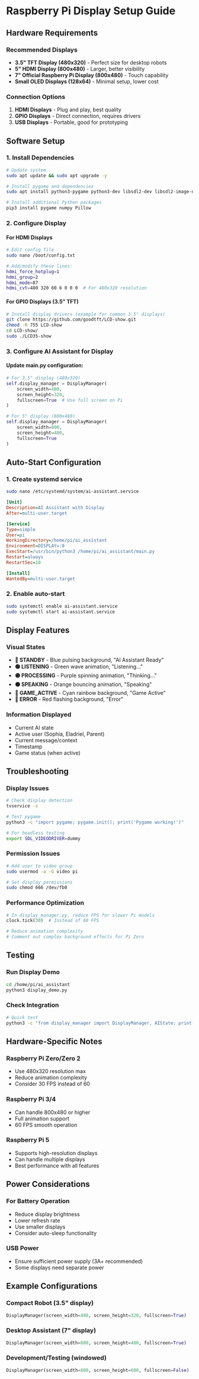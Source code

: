 # Raspberry Pi Display Setup Guide

## Hardware Requirements

### Recommended Displays
- **3.5" TFT Display (480x320)** - Perfect size for desktop robots
- **5" HDMI Display (800x480)** - Larger, better visibility
- **7" Official Raspberry Pi Display (800x480)** - Touch capability
- **Small OLED Displays (128x64)** - Minimal setup, lower cost

### Connection Options
1. **HDMI Displays** - Plug and play, best quality
2. **GPIO Displays** - Direct connection, requires drivers
3. **USB Displays** - Portable, good for prototyping

## Software Setup

### 1. Install Dependencies
```bash
# Update system
sudo apt update && sudo apt upgrade -y

# Install pygame and dependencies
sudo apt install python3-pygame python3-dev libsdl2-dev libsdl2-image-dev libsdl2-mixer-dev libsdl2-ttf-dev

# Install additional Python packages
pip3 install pygame numpy Pillow
```

### 2. Configure Display

#### For HDMI Displays
```bash
# Edit config file
sudo nano /boot/config.txt

# Add/modify these lines:
hdmi_force_hotplug=1
hdmi_group=2
hdmi_mode=87
hdmi_cvt=480 320 60 6 0 0 0  # For 480x320 resolution
```

#### For GPIO Displays (3.5" TFT)
```bash
# Install display drivers (example for common 3.5" displays)
git clone https://github.com/goodtft/LCD-show.git
chmod -R 755 LCD-show
cd LCD-show/
sudo ./LCD35-show
```

### 3. Configure AI Assistant for Display

#### Update main.py configuration:
```python
# For 3.5" display (480x320)
self.display_manager = DisplayManager(
    screen_width=480,
    screen_height=320,
    fullscreen=True  # Use full screen on Pi
)

# For 5" display (800x480)
self.display_manager = DisplayManager(
    screen_width=800,
    screen_height=480,
    fullscreen=True
)
```

## Auto-Start Configuration

### 1. Create systemd service
```bash
sudo nano /etc/systemd/system/ai-assistant.service
```

```ini
[Unit]
Description=AI Assistant with Display
After=multi-user.target

[Service]
Type=simple
User=pi
WorkingDirectory=/home/pi/ai_assistant
Environment=DISPLAY=:0
ExecStart=/usr/bin/python3 /home/pi/ai_assistant/main.py
Restart=always
RestartSec=10

[Install]
WantedBy=multi-user.target
```

### 2. Enable auto-start
```bash
sudo systemctl enable ai-assistant.service
sudo systemctl start ai-assistant.service
```

## Display Features

### Visual States
- **🔵 STANDBY** - Blue pulsing background, "AI Assistant Ready"
- **🟢 LISTENING** - Green wave animation, "Listening..."
- **🟣 PROCESSING** - Purple spinning animation, "Thinking..."
- **🟠 SPEAKING** - Orange bouncing animation, "Speaking"
- **🔵 GAME_ACTIVE** - Cyan rainbow background, "Game Active"
- **🔴 ERROR** - Red flashing background, "Error"

### Information Displayed
- Current AI state
- Active user (Sophia, Eladriel, Parent)
- Current message/context
- Timestamp
- Game status (when active)

## Troubleshooting

### Display Issues
```bash
# Check display detection
tvservice -s

# Test pygame
python3 -c "import pygame; pygame.init(); print('Pygame working!')"

# For headless testing
export SDL_VIDEODRIVER=dummy
```

### Permission Issues
```bash
# Add user to video group
sudo usermod -a -G video pi

# Set display permissions
sudo chmod 666 /dev/fb0
```

### Performance Optimization
```python
# In display_manager.py, reduce FPS for slower Pi models
clock.tick(30)  # Instead of 60 FPS

# Reduce animation complexity
# Comment out complex background effects for Pi Zero
```

## Testing

### Run Display Demo
```bash
cd /home/pi/ai_assistant
python3 display_demo.py
```

### Check Integration
```bash
# Quick test
python3 -c "from display_manager import DisplayManager, AIState; print('Display ready!')"
```

## Hardware-Specific Notes

### Raspberry Pi Zero/Zero 2
- Use 480x320 resolution max
- Reduce animation complexity
- Consider 30 FPS instead of 60

### Raspberry Pi 3/4
- Can handle 800x480 or higher
- Full animation support
- 60 FPS smooth operation

### Raspberry Pi 5
- Supports high-resolution displays
- Can handle multiple displays
- Best performance with all features

## Power Considerations

### For Battery Operation
- Reduce display brightness
- Lower refresh rate
- Use smaller displays
- Consider auto-sleep functionality

### USB Power
- Ensure sufficient power supply (3A+ recommended)
- Some displays need separate power

## Example Configurations

### Compact Robot (3.5" display)
```python
DisplayManager(screen_width=480, screen_height=320, fullscreen=True)
```

### Desktop Assistant (7" display)
```python
DisplayManager(screen_width=800, screen_height=480, fullscreen=True)
```

### Development/Testing (windowed)
```python
DisplayManager(screen_width=800, screen_height=600, fullscreen=False)
``` 